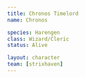 ```yaml
---
title: Chronos Timelord
name: Chronos

species: Harengen
class: Wizard/Cleric
status: Alive

layout: character
team: [strixhaven]
---
```


